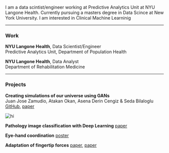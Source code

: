 I am a data scintist/engineer working at Predictive Analytics Unit at NYU Langone Health. Currently pursuing a masters degree in Data Scince at New York University. I am interested in Clinical Machine Learninig

____________________________________________________________________________________________________________________________

### Work

**NYU Langone Health**, Data Scientist/Engineer<br/>
Predictive Analytics Unit, Department of Population Health

**NYU Langone Health**, Data Analyst<br/>
Department of Rehabilitation Medicine

____________________________________________________________________________________________________________________________

### Projects

**Creating simulations of our universe using GANs**<br/>
Juan Jose Zamudio, Atakan Okan, Asena Derin Cengiz & Seda Bilaloglu<br/>
[GitHub](https://github.com/sedab/HydroGAN),
[paper]()

<img src="images/HydroGAN-poster.pdf" alt="hi" class="inline"/>

**Pathology image classification with Deep Learning**
[paper]()

**Eye-hand coordination**
[poster](https://github.com/sedab/eyetracking/blob/master/SFN_Poster_2015_Eye-hand%20coordination%20for%20adaptation%20of%20hand%20posture%20to%20object%20shape.PDF)


**Adaptation of fingertip forces**
[paper](https://www.physiology.org/doi/full/10.1152/jn.00639.2015),
[paper](https://www.ncbi.nlm.nih.gov/pmc/articles/PMC4509387/)






